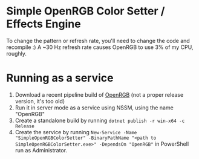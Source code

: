 # Simple OpenRGB Color Setter / Effects Engine

To change the pattern or refresh rate, you'll need to change the code and recompile :)
A ~30 Hz refresh rate causes OpenRGB to use 3% of my CPU, roughly.

# Running as a service

1. Download a recent pipeline build of [OpenRGB]() (not a proper release version, it's too old)
2. Run it in server mode as a service using NSSM, using the name "OpenRGB"
3. Create a standalone build by running `dotnet publish -r win-x64 -c Release`
4. Create the service by running `New-Service -Name "SimpleOpenRGBColorSetter" -BinaryPathName "<path to SimpleOpenRGBColorSetter.exe>" -DependsOn "OpenRGB"` in PowerShell run as Administrator.